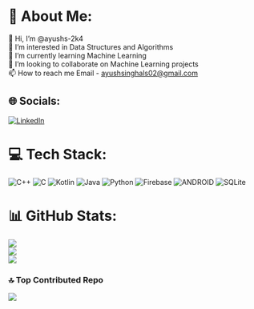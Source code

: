# 💫 About Me:
👋 Hi, I’m @ayushs-2k4<br>👀 I’m interested in Data Structures and Algorithms<br>🌱 I’m currently learning Machine Learning<br>💞️ I’m looking to collaborate on Machine Learning projects<br>📫 How to reach me Email - ayushsinghals02@gmail.com


## 🌐 Socials:
[![LinkedIn](https://img.shields.io/badge/LinkedIn-%230077B5.svg?logo=linkedin&logoColor=white)](https://linkedin.com/in/ayush-singhal-2k4) 

# 💻 Tech Stack:
![C++](https://img.shields.io/badge/c++-%2300599C.svg?style=for-the-badge&logo=c%2B%2B&logoColor=white) ![C](https://img.shields.io/badge/c-%2300599C.svg?style=for-the-badge&logo=c&logoColor=white) ![Kotlin](https://img.shields.io/badge/kotlin-%230095D5.svg?style=for-the-badge&logo=kotlin&logoColor=white) ![Java](https://img.shields.io/badge/java-%23ED8B00.svg?style=for-the-badge&logo=java&logoColor=white) ![Python](https://img.shields.io/badge/python-3670A0?style=for-the-badge&logo=python&logoColor=ffdd54) ![Firebase](https://img.shields.io/badge/firebase-%23039BE5.svg?style=for-the-badge&logo=firebase) ![ANDROID](https://img.shields.io/badge/android-%2320232a.svg?style=for-the-badge&logo=android&logoColor=%a4c639) ![SQLite](https://img.shields.io/badge/sqlite-%2307405e.svg?style=for-the-badge&logo=sqlite&logoColor=white)
# 📊 GitHub Stats:
![](https://github-readme-stats.vercel.app/api?username=ayushs-2k4&theme=default&hide_border=false&include_all_commits=true&count_private=false)<br/>
![](https://github-readme-streak-stats.herokuapp.com/?user=ayushs-2k4&theme=default&hide_border=false)<br/>
![](https://github-readme-stats.vercel.app/api/top-langs/?username=ayushs-2k4&theme=default&hide_border=false&include_all_commits=true&count_private=false&layout=compact)

### 🔝 Top Contributed Repo
![](https://github-contributor-stats.vercel.app/api?username=ayushs-2k4&limit=5&theme=dark&combine_all_yearly_contributions=true)

<!-- Proudly created with GPRM ( https://gprm.itsvg.in ) -->

<!---
ayushs-2k4/ayushs-2k4 is a ✨ special ✨ repository because its `README.md` (this file) appears on your GitHub profile.
You can click the Preview link to take a look at your changes.
--->
